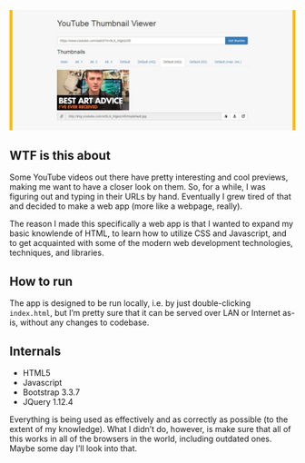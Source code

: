 ![Screenshot](preview.jpg "Screenshot")

## WTF is this about
Some YouTube videos out there have pretty interesting and cool previews, making me want to have a closer look on them. So, for a while, I was figuring out and typing in their URLs by hand. Eventually I grew tired of that and decided to make a web app (more like a webpage, really).

The reason I made this specifically a web app is that I wanted to expand my basic knowlende of HTML, to learn how to utilize CSS and Javascript, and to get acquainted with some of the modern web development technologies, techniques, and libraries.

## How to run
The app is designed to be run locally, i.e. by just double-clicking `index.html`, but I’m pretty sure that it can be served over LAN or Internet as-is, without any changes to codebase.

## Internals
* HTML5
* Javascript
* Bootstrap 3.3.7
* JQuery 1.12.4

Everything is being used as effectively and as correctly as possible (to the extent of my knowledge). What I didn’t do, however, is make sure that all of this works in all of the browsers in the world, including outdated ones. Maybe some day I’ll look into that.

